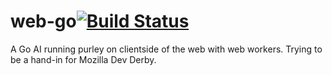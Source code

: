 web-go[![Build Status](https://travis-ci.org/PragTob/web-go.png?branch=master)](https://travis-ci.org/PragTob/web-go)
======

A Go AI running purley on clientside of the web with web workers. Trying to be a hand-in for Mozilla Dev Derby.
